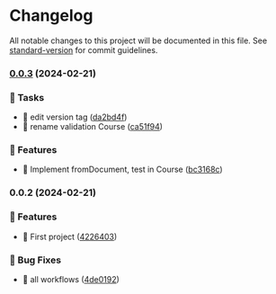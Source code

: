 # Changelog

All notable changes to this project will be documented in this file. See [standard-version](https://github.com/conventional-changelog/standard-version) for commit guidelines.

### [0.0.3](https://github.com//brandovidal/architecture-hexagonal-node/compare/v0.0.2...v0.0.3) (2024-02-21)


### 🔖 Tasks

* 🔖  edit version tag ([da2bd4f](https://github.com//brandovidal/architecture-hexagonal-node/commits/da2bd4f5c803a4b58a353b5b3710808cdd4d410d))
* 🔖  rename validation Course ([ca51f94](https://github.com//brandovidal/architecture-hexagonal-node/commits/ca51f948096e85dd69182f5168a47d6469b98f15))


### 🔨 Features

* 🔨  Implement fromDocument, test in Course ([bc3168c](https://github.com//brandovidal/architecture-hexagonal-node/commits/bc3168c5963ef8a1e8809217433d348d471646af))

### 0.0.2 (2024-02-21)


### 🔨 Features

* 🚀  First project ([4226403](https://github.com//brandovidal/architecture-hexagonal-node/commits/42264034572dd772f25882999daacd93b6c44bf3))


### 🐛 Bug Fixes

* 🐛  all workflows ([4de0192](https://github.com//brandovidal/architecture-hexagonal-node/commits/4de01921331e76baf6af9a309baf79e202a40924))
